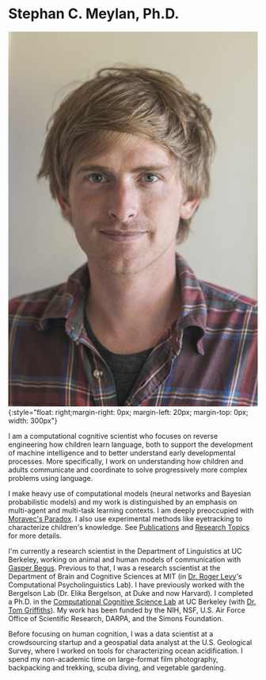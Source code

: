 # Stephan C. Meylan, Ph.D.

![portrait](images/portrait.jpg){:style="float: right;margin-right: 0px; margin-left: 20px; margin-top: 0px; width: 300px"}

I am a computational cognitive scientist who focuses on reverse engineering how children learn language, both to support the development of machine intelligence and to better understand early developmental processes. More specifically, I work on understanding how children and adults communicate and coordinate to solve progressively more complex problems using language.

I make heavy use of computational models (neural networks and Bayesian probabilistic models) and my work is distinguished by an emphasis on multi-agent and multi-task learning contexts. I am deeply preoccupied with [Moravec's Paradox](https://en.wikipedia.org/wiki/Moravec's_paradox). I also use experimental methods like eyetracking to characterize children's knowledge. See [Publications](/publications) and [Research Topics](/research) for more details.

I'm currently a research scientist in the Department of Linguistics at UC Berkeley, working on animal and human models of communication with [Gasper Begus](https://www.gasperbegus.com). Previous to that, I was a research sscientist at the Department of Brain and Cognitive Sciences at MIT (in [Dr. Roger Levy](http://www.mit.edu/~rplevy/index.html)'s Computational Psycholinguistics Lab). I have previously worked with the Bergelson Lab (Dr. Elika Bergelson, at Duke and now Harvard). I completed a Ph.D. in the [Computational Cognitive Science Lab](http://cocosci.berkeley.edu) at UC Berkeley (with [Dr. Tom Griffiths](https://psych.princeton.edu/person/tom-griffiths)). My work has been funded by the NIH, NSF, U.S. Air Force Office of Scientific Research, DARPA, and the Simons Foundation.

Before focusing on human cognition, I was a data scientist at a crowdsourcing startup and a geospatial data analyst at the U.S. Geological Survey, where I worked on tools for characterizing ocean acidification. I spend my non-academic time on large-format film photography, backpacking and trekking, scuba diving, and vegetable gardening.

